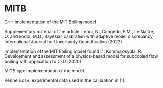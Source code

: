 # MITB
C++ implementation of the MIT Boiling model

Supplementary material of the article:
Leoni, N., Congedo, P.M., Le Maître, O. and Rodio, M.G., Bayesian calibration with adaptive model discrepancy, International Journal for Uncertainty Quantification (2022)

Implementation of the MIT Boiling model found in: 
Kommajosyula, R. Development and assessment of a physics-based model for subcooled flow boiling with application to CFD (2020)

MITB.cpp: implementation of the model.

Kennel6.csv: experimental data used in the calibration in [1].
